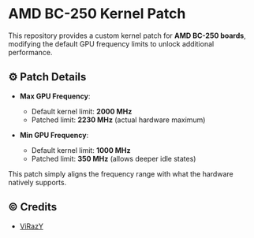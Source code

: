 # AMD BC-250 Kernel Patch

This repository provides a custom kernel patch for **AMD BC-250 boards**, modifying the default GPU frequency limits to unlock additional performance.

## ⚙️ Patch Details

- **Max GPU Frequency**:  
  - Default kernel limit: **2000 MHz**  
  - Patched limit: **2230 MHz** (actual hardware maximum)

- **Min GPU Frequency**:  
  - Default kernel limit: **1000 MHz**  
  - Patched limit: **350 MHz** (allows deeper idle states)

This patch simply aligns the frequency range with what the hardware natively supports.

## ©️ Credits

  - [ViRazY](https://discord.com/channels/1315924807128449065/1398316687165624412)
